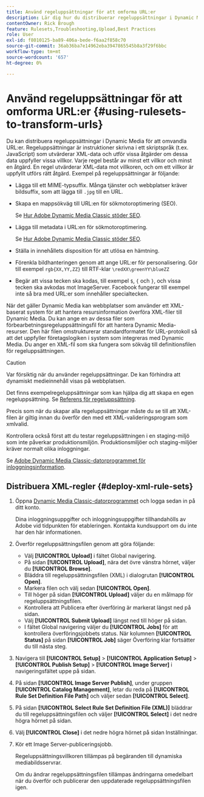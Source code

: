 ```yaml
---
title: Använd regeluppsättningar för att omforma URL:er
description: Lär dig hur du distribuerar regeluppsättningar i Dynamic Media för att omvandla URL:er. Regeluppsättningar är instruktioner skrivna i ett skriptspråk (t.ex. JavaScript) som utvärderar XML-data och utför vissa åtgärder om dessa data uppfyller vissa villkor.
contentOwner: Rick Brough
feature: Rulesets,Troubleshooting,Upload,Best Practices
role: User
exl-id: f8010125-ba89-406a-bede-f6aa2f858c70
source-git-commit: 36ab36ba7e14962eba3947865545b8a3f29f6bbc
workflow-type: tm+mt
source-wordcount: '657'
ht-degree: 0%

---
```


# Använd regeluppsättningar för att omforma URL:er {#using-rulesets-to-transform-urls}

Du kan distribuera regeluppsättningar i Dynamic Media för att omvandla URL:er. Regeluppsättningar är instruktioner skrivna i ett skriptspråk (t.ex. JavaScript) som utvärderar XML-data och utför vissa åtgärder om dessa data uppfyller vissa villkor. Varje regel består av minst ett villkor och minst en åtgärd. En regel utvärderar XML-data mot villkoren, och om ett villkor är uppfyllt utförs rätt åtgärd. Exempel på regeluppsättningar är följande:

* Lägga till ett MIME-typsuffix. Många tjänster och webbplatser kräver bildsuffix, som att lägga till `.jpg` till en URL.
* Skapa en mappsökväg till URL:en för sökmotoroptimering (SEO).

  Se [Hur Adobe Dynamic Media Classic stöder SEO](/help/assets/dynamic-media/assets/s7_seo.pdf).

* Lägga till metadata i URL:en för sökmotoroptimering.

  Se [Hur Adobe Dynamic Media Classic stöder SEO](/help/assets/dynamic-media/assets/s7_seo.pdf).

* Ställa in innehållets disposition för att utlösa en hämtning.
* Förenkla bildhanteringen genom att ange URL:er för personalisering. Gör till exempel `rgb{XX,YY,ZZ}` till RTF-klar `\redXX\greenYY\blueZZ`

* Begär att vissa tecken ska kodas, till exempel `$`, `{` och `}`, och vissa tecken ska avkodas mot ImageServer. Facebook fungerar till exempel inte så bra med URL:er som innehåller specialtecken.

När det gäller Dynamic Media kan webbplatser som använder ett XML-baserat system för att hantera resursinformation överföra XML-filer till Dynamic Media. Du kan ange en av dessa filer som förbearbetningsregeluppsättningsfil för att hantera Dynamic Media-resurser. Den här filen omstrukturerar standardformatet för URL-protokoll så att det uppfyller företagslogiken i system som integreras med Dynamic Media. Du anger en XML-fil som ska fungera som sökväg till definitionsfilen för regeluppsättningen.

>[!CAUTION]
>
>Var försiktig när du använder regeluppsättningar. De kan förhindra att dynamiskt medieinnehåll visas på webbplatsen.

Det finns exempelregeluppsättningar som kan hjälpa dig att skapa en egen regeluppsättning.
Se [Referens för regeluppsättning](https://experienceleague.adobe.com/en/docs/dynamic-media-developer-resources/image-serving-api/image-serving-api/rule-set-reference/c-rule-set-reference).

Precis som när du skapar alla regeluppsättningar måste du se till att XML-filen är giltig innan du överför den med ett XML-valideringsprogram som xmlvalid.

Kontrollera också först att du testar regeluppsättningen i en staging-miljö som inte påverkar produktionsmiljön.
Produktionsmiljöer och staging-miljöer kräver normalt olika inloggningar.

Se [Adobe Dynamic Media Classic-datorprogrammet för inloggningsinformation](https://experienceleague.adobe.com/en/docs/dynamic-media-classic/using/getting-started/signing-out).

<!-- OBSOLETE CONTENT * **NA staging environment** login page: [https://s7sps1-staging.scene7.com/IpsWeb/](https://s7sps1-staging.scene7.com/IpsWeb/)
* **EMEA staging environment** login page: [https://s7sps3-staging.scene7.com/IpsWeb/](https://s7sps3-staging.scene7.com/IpsWeb/)
* **JAPAC staging environment** login page: [https://s7sps5-staging.scene7.com/IpsWeb/](https://s7sps5-staging.scene7.com/IpsWeb/) -->



## Distribuera XML-regler {#deploy-xml-rule-sets}

1. Öppna [Dynamic Media Classic-datorprogrammet](https://experienceleague.adobe.com/en/docs/dynamic-media-classic/using/getting-started/signing-out) och logga sedan in på ditt konto.

   Dina inloggningsuppgifter och inloggningsuppgifter tillhandahölls av Adobe vid tidpunkten för etableringen. Kontakta kundsupport om du inte har den här informationen.

1. Överför regeluppsättningsfilen genom att göra följande:

   * Välj **[!UICONTROL Upload]** i fältet Global navigering.
   * På sidan **[!UICONTROL Upload]**, nära det övre vänstra hörnet, väljer du **[!UICONTROL Browse]**.
   * Bläddra till regeluppsättningsfilen (XML) i dialogrutan **[!UICONTROL Open]**.
   * Markera filen och välj sedan **[!UICONTROL Open]**.
   * Till höger på sidan **[!UICONTROL Upload]** väljer du en målmapp för regeluppsättningsfilen.
   * Kontrollera att Publicera efter överföring är markerat längst ned på sidan.
   * Välj **[!UICONTROL Submit Upload]** längst ned till höger på sidan.
   * I fältet Global navigering väljer du **[!UICONTROL Jobs]** för att kontrollera överföringsjobbets status. När kolumnen **[!UICONTROL Status]** på sidan **[!UICONTROL Job]** säger Överföring klar fortsätter du till nästa steg.

1. Navigera till **[!UICONTROL Setup]** > **[!UICONTROL Application Setup]** > **[!UICONTROL Publish Setup]** > **[!UICONTROL Image Server]** i navigeringsfältet uppe på sidan.
1. På sidan **[!UICONTROL Image Server Publish]**, under gruppen **[!UICONTROL Catalog Management]**, letar du reda på **[!UICONTROL Rule Set Definition File Path]** och väljer sedan **[!UICONTROL Select]**.
1. På sidan **[!UICONTROL Select Rule Set Definition File (XML)]** bläddrar du till regeluppsättningsfilen och väljer **[!UICONTROL Select]** i det nedre högra hörnet på sidan.
1. Välj **[!UICONTROL Close]** i det nedre högra hörnet på sidan Inställningar.
1. Kör ett Image Server-publiceringsjobb.

   Regeluppsättningsvillkoren tillämpas på begäranden till dynamiska mediabildsservrar.

   Om du ändrar regeluppsättningsfilen tillämpas ändringarna omedelbart när du överför och publicerar den uppdaterade regeluppsättningsfilen igen.
